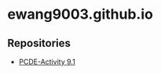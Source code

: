 # ewang9003.github.io

## Repositories
* [PCDE-Activity 9.1](https://ewang9003.github.io/PCDE-Activity-9.1/)
